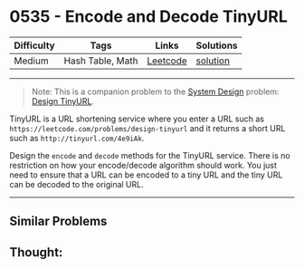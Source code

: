 # 0535 - Encode and Decode TinyURL

Difficulty  | Tags | Links | Solutions
----------- | ---- | ----- | -----
Medium | Hash Table, Math | [Leetcode](https://leetcode.com/problems/encode-and-decode-tinyurl) | [solution](https://leetcode.com/problems/encode-and-decode-tinyurl/solution/)


-----------

<blockquote>Note: This is a companion problem to the <a href="https://leetcode.com/discuss/interview-question/system-design/" target="_blank">System Design</a> problem: <a href="https://leetcode.com/discuss/interview-question/124658/Design-a-URL-Shortener-(-TinyURL-)-System/" target="_blank">Design TinyURL</a>.</blockquote>

<p>TinyURL is a URL shortening service where you enter a URL such as <code>https://leetcode.com/problems/design-tinyurl</code> and it returns a short URL such as <code>http://tinyurl.com/4e9iAk</code>.</p>

<p>Design the <code>encode</code> and <code>decode</code> methods for the TinyURL service. There is no restriction on how your encode/decode algorithm should work. You just need to ensure that a URL can be encoded to a tiny URL and the tiny URL can be decoded to the original URL.</p>


-----------


## Similar Problems




## Thought:
